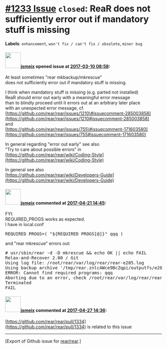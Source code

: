 [\#1233 Issue](https://github.com/rear/rear/issues/1233) `closed`: ReaR does not sufficiently error out if mandatory stuff is missing
=====================================================================================================================================

**Labels**: `enhancement`, `won't fix / can't fix / obsolete`,
`minor bug`

#### <img src="https://avatars.githubusercontent.com/u/1788608?u=925fc54e2ce01551392622446ece427f51e2f0ce&v=4" width="50">[jsmeix](https://github.com/jsmeix) opened issue at [2017-03-10 08:58](https://github.com/rear/rear/issues/1233):

At least sometimes "rear mkbackup/mkrescue"  
does not sufficiently error out if mandatory stuff is missing.

I think when mandatory stuff is missing (e.g. parted not installed)  
ReaR should error out early with a meaningful error message  
than to blindly proceed until it errors out at an arbitrary later
place  
with an unexpected error message, cf.  
[https://github.com/rear/rear/issues/1210\#issuecomment-285003858](https://github.com/rear/rear/issues/1210#issuecomment-285003858)  
and  
[https://github.com/rear/rear/issues/755\#issuecomment-171603580](https://github.com/rear/rear/issues/755#issuecomment-171603580)

In general regarding "error out early" see also  
"Try to care about possible errors" in  
[https://github.com/rear/rear/wiki/Coding-Style](https://github.com/rear/rear/wiki/Coding-Style)

In general see also  
[https://github.com/rear/rear/wiki/Developers-Guide](https://github.com/rear/rear/wiki/Developers-Guide)

#### <img src="https://avatars.githubusercontent.com/u/1788608?u=925fc54e2ce01551392622446ece427f51e2f0ce&v=4" width="50">[jsmeix](https://github.com/jsmeix) commented at [2017-04-21 14:45](https://github.com/rear/rear/issues/1233#issuecomment-296210961):

FYI:  
REQUIRED\_PROGS works as expected.  
I have in local.conf

<pre>
REQUIRED_PROGS=( "${REQUIRED_PROGS[@]}" qqq )
</pre>

and "rear mkrescue" errors out:

<pre>
# usr/sbin/rear -d -D mkrescue && echo OK || echo FAIL 
Relax-and-Recover 2.00 / Git
Using log file: /root/rear/var/log/rear/rear-e205.log
Using backup archive '/tmp/rear.znlcAWce9BcZqpi/outputfs/e205/backup.tar.gz'
ERROR: Cannot find required programs: qqq
Aborting due to an error, check /root/rear/var/log/rear/rear-e205.log for details
Terminated
FAIL
</pre>

#### <img src="https://avatars.githubusercontent.com/u/1788608?u=925fc54e2ce01551392622446ece427f51e2f0ce&v=4" width="50">[jsmeix](https://github.com/jsmeix) commented at [2017-04-27 14:36](https://github.com/rear/rear/issues/1233#issuecomment-297732403):

[https://github.com/rear/rear/pull/1334](https://github.com/rear/rear/pull/1334)
is related to this issue

------------------------------------------------------------------------

\[Export of Github issue for
[rear/rear](https://github.com/rear/rear).\]
